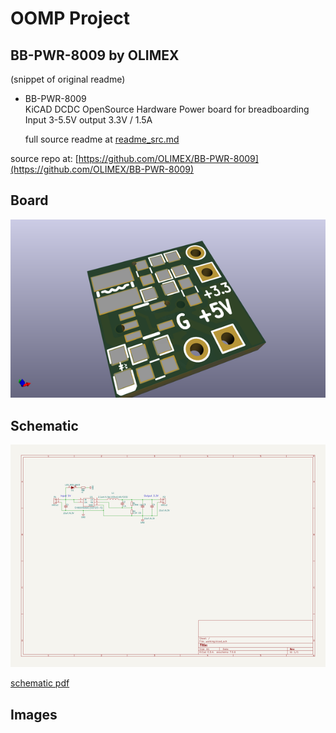 # OOMP Project  
## BB-PWR-8009  by OLIMEX  
  
(snippet of original readme)  
  
- BB-PWR-8009  
KiCAD DCDC OpenSource Hardware Power board for breadboarding Input 3-5.5V output 3.3V / 1.5A  
  
  full source readme at [readme_src.md](readme_src.md)  
  
source repo at: [https://github.com/OLIMEX/BB-PWR-8009](https://github.com/OLIMEX/BB-PWR-8009)  
## Board  
  
[![working_3d.png](working_3d_600.png)](working_3d.png)  
## Schematic  
  
[![working_schematic.png](working_schematic_600.png)](working_schematic.png)  
  
[schematic pdf](working_schematic.pdf)  
## Images  
